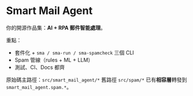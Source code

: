 # Smart Mail Agent

你的開源作品集：**AI + RPA 郵件智能處理**。

重點：
- 套件化 + `sma / sma-run / sma-spamcheck` 三個 CLI
- Spam 管線（rules + ML + LLM）
- 測試、CI、Docs 都齊

原始碼主路徑：`src/smart_mail_agent/*`
舊路徑 `src/spam/*` 已有**相容層**轉發到 `smart_mail_agent.spam.*`。
